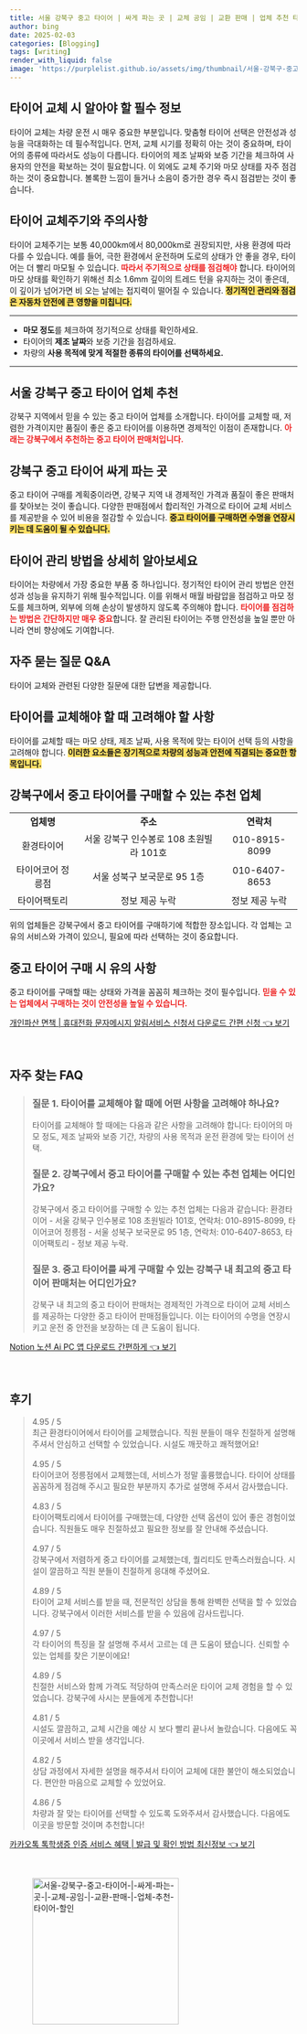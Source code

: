 ```yaml
---
title: 서울 강북구 중고 타이어 | 싸게 파는 곳 | 교체 공임 | 교환 판매 | 업체 추천 타이어 할인
author: bing
date: 2025-02-03
categories: [Blogging]
tags: [writing]
render_with_liquid: false
image: 'https://purplelist.github.io/assets/img/thumbnail/서울-강북구-중고-타이어-|-싸게-파는-곳-|-교체-공임-|-교환-판매-|-업체-추천-타이어-할인.webp'
---
```



<h2 id='타이어 교체 필수 정보'>타이어 교체 시 알아야 할 필수 정보</h2>

<p>타이어 교체는 차량 운전 시 매우 중요한 부분입니다. 맞춤형 타이어 선택은 안전성과 성능을 극대화하는 데 필수적입니다. 먼저, 교체 시기를 정확히 아는 것이 중요하며, 타이어의 종류에 따라서도 성능이 다릅니다. 타이어의 제조 날짜와 보증 기간을 체크하여 사용자의 안전을 확보하는 것이 필요합니다. 이 외에도 교체 주기와 마모 상태를 자주 점검하는 것이 중요합니다. 볼록한 느낌이 들거나 소음이 증가한 경우 즉시 점검받는 것이 좋습니다.</p>

<h2 id='타이어 교체 주기 및 주의사항'>타이어 교체주기와 주의사항</h2>

<p>타이어 교체주기는 보통 40,000km에서 80,000km로 권장되지만, 사용 환경에 따라 다를 수 있습니다. 예를 들어, 극한 환경에서 운전하며 도로의 상태가 안 좋을 경우, 타이어는 더 빨리 마모될 수 있습니다. <b><span style="color: #ee2323;">따라서 주기적으로 상태를 점검해야</span></b> 합니다. 타이어의 마모 상태를 확인하기 위해선 최소 1.6mm 깊이의 트레드 턴을 유지하는 것이 좋은데, 이 깊이가 넘어가면 비 오는 날에는 접지력이 떨어질 수 있습니다. <b><span style="background-color: #ffe066;">정기적인 관리와 점검은 자동차 안전에 큰 영향을 미칩니다.</span></b></p>

<hr />

<ul>
    <li><b>마모 정도</b>를 체크하여 정기적으로 상태를 확인하세요.</li>
    <li>타이어의 <b>제조 날짜</b>와 보증 기간을 점검하세요.</li>
    <li>차량의 <b>사용 목적에 맞게 적절한 종류의 타이어를 선택하세요.</b></li>
</ul>

<hr />

<h2 id='강북구 중고 타이어 추천업체'>서울 강북구 중고 타이어 업체 추천</h2>

<p>강북구 지역에서 믿을 수 있는 중고 타이어 업체를 소개합니다. 타이어를 교체할 때, 저렴한 가격이지만 품질이 좋은 중고 타이어를 이용하면 경제적인 이점이 존재합니다. <b><span style="color: #ee2323;">아래는 강북구에서 추천하는 중고 타이어 판매처입니다.</span></b></p>

<h2 id='중고 타이어 가격과 선택 이유'>강북구 중고 타이어 싸게 파는 곳</h2>

<p>중고 타이어 구매를 계획중이라면, 강북구 지역 내 경제적인 가격과 품질이 좋은 판매처를 찾아보는 것이 좋습니다. 다양한 판매점에서 합리적인 가격으로 타이어 교체 서비스를 제공받을 수 있어 비용을 절감할 수 있습니다. <b><span style="background-color: #ffe066;">중고 타이어를 구매하면 수명을 연장시키는 데 도움이 될 수 있습니다.</span></b></p>

<h2 id='타이어 관리 방법 및 중요성'>타이어 관리 방법을 상세히 알아보세요</h2>

<p>타이어는 차량에서 가장 중요한 부품 중 하나입니다. 정기적인 타이어 관리 방법은 안전성과 성능을 유지하기 위해 필수적입니다. 이를 위해서 매월 바람압을 점검하고 마모 정도를 체크하며, 외부에 의해 손상이 발생하지 않도록 주의해야 합니다. <b><span style="color: #ee2323;">타이어를 점검하는 방법은 간단하지만 매우 중요</span></b>합니다. 잘 관리된 타이어는 주행 안전성을 높일 뿐만 아니라 연비 향상에도 기여합니다.</p>

<h2 id='자주 묻는 질문 및 답변'>자주 묻는 질문 Q&A</h2>

<p>타이어 교체와 관련된 다양한 질문에 대한 답변을 제공합니다.</p>

<h2 id='타이어 교체 고려사항'>타이어를 교체해야 할 때 고려해야 할 사항</h2>

<p>타이어를 교체할 때는 마모 상태, 제조 날짜, 사용 목적에 맞는 타이어 선택 등의 사항을 고려해야 합니다. <b><span style="background-color: #ffe066;">이러한 요소들은 장기적으로 차량의 성능과 안전에 직결되는 중요한 항목입니다.</span></b></p>

<h2 id='강북구 업체 목록'>강북구에서 중고 타이어를 구매할 수 있는 추천 업체</h2>

<table>
    <tr>
        <td style="text-align: center; height: 17px;"><b>업체명</b></td>
        <td style="text-align: center; height: 17px;"><b>주소</b></td>
        <td style="text-align: center; height: 17px;"><b>연락처</b></td>
    </tr>
    <tr>
        <td style="text-align: center; height: 17px;">환경타이어</td>
        <td style="text-align: center; height: 17px;">서울 강북구 인수봉로 108 초원빌라 101호</td>
        <td style="text-align: center; height: 17px;">010-8915-8099</td>
    </tr>
    <tr>
        <td style="text-align: center; height: 17px;">타이어코어 정릉점</td>
        <td style="text-align: center; height: 17px;">서울 성북구 보국문로 95 1층</td>
        <td style="text-align: center; height: 17px;">010-6407-8653</td>
    </tr>
    <tr>
        <td style="text-align: center; height: 17px;">타이어팩토리</td>
        <td style="text-align: center; height: 17px;">정보 제공 누락</td>
        <td style="text-align: center; height: 17px;">정보 제공 누락</td>
    </tr>
</table>

<p>위의 업체들은 강북구에서 중고 타이어를 구매하기에 적합한 장소입니다. 각 업체는 고유의 서비스와 가격이 있으니, 필요에 따라 선택하는 것이 중요합니다.</p>

<h2 id='중고 타이어 구매 시 유의 사항'>중고 타이어 구매 시 유의 사항</h2>

<p>중고 타이어를 구매할 때는 상태와 가격을 꼼꼼히 체크하는 것이 필수입니다. <b><span style="color: #ee2323;">믿을 수 있는 업체에서 구매하는 것이 안전성을 높일 수 있습니다.</span></b></p>


<p><a class="click-button" title="개인파산 면책 | 휴대전화 문자메시지 알림서비스 신청서 다운로드 간편 신청" href="https://purplelist.github.io/posts/%EA%B0%9C%EC%9D%B8%ED%8C%8C%EC%82%B0-%EB%A9%B4%EC%B1%85-%ED%9C%B4%EB%8C%80%EC%A0%84%ED%99%94-%EB%AC%B8%EC%9E%90%EB%A9%94%EC%8B%9C%EC%A7%80-%EC%95%8C%EB%A6%BC%EC%84%9C%EB%B9%84%EC%8A%A4-%EC%8B%A0%EC%B2%AD%EC%84%9C-%EB%8B%A4%EC%9A%B4%EB%A1%9C%EB%93%9C-%EA%B0%84%ED%8E%B8-%EC%8B%A0%EC%B2%AD/" rel="dofollow">개인파산 면책 | 휴대전화 문자메시지 알림서비스 신청서 다운로드 간편 신청 👈 보기</a></p><br>
<h2 id='자주_찾는_FAQ'>자주 찾는 FAQ</h2>
<div itemscope="" itemtype="https://schema.org/FAQPage"> 
<blockquote> 
<div itemscope="" itemprop="mainEntity" itemtype="https://schema.org/Question"> 
<h3 itemprop="name">질문 1. 타이어를 교체해야 할 때에 어떤 사항을 고려해야 하나요?</h3> 
<div itemscope="" itemprop="acceptedAnswer" itemtype="https://schema.org/Answer"> 
<span itemprop="text"> 
<p>타이어를 교체해야 할 때에는 다음과 같은 사항을 고려해야 합니다: 타이어의 마모 정도, 제조 날짜와 보증 기간, 차량의 사용 목적과 운전 환경에 맞는 타이어 선택.</p> 
</span> 
</div> 
</div> 

<div itemscope="" itemprop="mainEntity" itemtype="https://schema.org/Question"> 
<h3 itemprop="name">질문 2. 강북구에서 중고 타이어를 구매할 수 있는 추천 업체는 어디인가요?</h3> 
<div itemscope="" itemprop="acceptedAnswer" itemtype="https://schema.org/Answer"> 
<span itemprop="text"> 
<p>강북구에서 중고 타이어를 구매할 수 있는 추천 업체는 다음과 같습니다: 환경타이어 - 서울 강북구 인수봉로 108 초원빌라 101호, 연락처: 010-8915-8099, 타이어코어 정릉점 - 서울 성북구 보국문로 95 1층, 연락처: 010-6407-8653, 타이어팩토리 - 정보 제공 누락.</p> 
</span> 
</div> 
</div> 

<div itemscope="" itemprop="mainEntity" itemtype="https://schema.org/Question"> 
<h3 itemprop="name">질문 3. 중고 타이어를 싸게 구매할 수 있는 강북구 내 최고의 중고 타이어 판매처는 어디인가요?</h3> 
<div itemscope="" itemprop="acceptedAnswer" itemtype="https://schema.org/Answer"> 
<span itemprop="text"> 
<p>강북구 내 최고의 중고 타이어 판매처는 경제적인 가격으로 타이어 교체 서비스를 제공하는 다양한 중고 타이어 판매점들입니다. 이는 타이어의 수명을 연장시키고 운전 중 안전을 보장하는 데 큰 도움이 됩니다.</p> 
</span> 
</div> 
</div> 
</blockquote> 
</div>
<p><a class="click-button" title="Notion 노션 Ai PC 앱 다운로드 간편하게" href="https://purplelist.github.io/posts/Notion-%EB%85%B8%EC%85%98-Ai-PC-%EC%95%B1-%EB%8B%A4%EC%9A%B4%EB%A1%9C%EB%93%9C-%EA%B0%84%ED%8E%B8%ED%95%98%EA%B2%8C/" rel="dofollow">Notion 노션 Ai PC 앱 다운로드 간편하게 👈 보기</a></p><br>
<h2 id='후기'>후기</h2>
<div itemscope itemtype="https://schema.org/Product">
  <blockquote>
  <div itemprop="review" itemscope itemtype="https://schema.org/Review">
      <div itemprop="reviewRating" itemscope itemtype="https://schema.org/Rating"> <span itemprop="ratingValue">4.95</span> / <span itemprop="bestRating">5</span> </div>
      <span itemprop="reviewBody">최근 환경타이어에서 타이어를 교체했습니다. 직원 분들이 매우 친절하게 설명해 주셔서 안심하고 선택할 수 있었습니다. 시설도 깨끗하고 쾌적했어요!</span>
  </div>
  <br>
  <div itemprop="review" itemscope itemtype="https://schema.org/Review">
      <div itemprop="reviewRating" itemscope itemtype="https://schema.org/Rating"> <span itemprop="ratingValue">4.95</span> / <span itemprop="bestRating">5</span> </div>
      <span itemprop="reviewBody">타이어코어 정릉점에서 교체했는데, 서비스가 정말 훌륭했습니다. 타이어 상태를 꼼꼼하게 점검해 주시고 필요한 부분까지 추가로 설명해 주셔서 감사했습니다.</span>
  </div>
  <br>
  <div itemprop="review" itemscope itemtype="https://schema.org/Review">
      <div itemprop="reviewRating" itemscope itemtype="https://schema.org/Rating"> <span itemprop="ratingValue">4.83</span> / <span itemprop="bestRating">5</span> </div>
      <span itemprop="reviewBody">타이어팩토리에서 타이어를 구매했는데, 다양한 선택 옵션이 있어 좋은 경험이었습니다. 직원들도 매우 친절하셨고 필요한 정보를 잘 안내해 주셨습니다.</span>
  </div>
  <br>
  <div itemprop="review" itemscope itemtype="https://schema.org/Review">
      <div itemprop="reviewRating" itemscope itemtype="https://schema.org/Rating"> <span itemprop="ratingValue">4.97</span> / <span itemprop="bestRating">5</span> </div>
      <span itemprop="reviewBody">강북구에서 저렴하게 중고 타이어를 교체했는데, 퀄리티도 만족스러웠습니다. 시설이 깔끔하고 직원 분들이 친절하게 응대해 주셨어요.</span>
  </div>
  <br>
  <div itemprop="review" itemscope itemtype="https://schema.org/Review">
      <div itemprop="reviewRating" itemscope itemtype="https://schema.org/Rating"> <span itemprop="ratingValue">4.89</span> / <span itemprop="bestRating">5</span> </div>
      <span itemprop="reviewBody">타이어 교체 서비스를 받을 때, 전문적인 상담을 통해 완벽한 선택을 할 수 있었습니다. 강북구에서 이러한 서비스를 받을 수 있음에 감사드립니다.</span>
  </div>
  <br>
  <div itemprop="review" itemscope itemtype="https://schema.org/Review">
      <div itemprop="reviewRating" itemscope itemtype="https://schema.org/Rating"> <span itemprop="ratingValue">4.97</span> / <span itemprop="bestRating">5</span> </div>
      <span itemprop="reviewBody">각 타이어의 특징을 잘 설명해 주셔서 고르는 데 큰 도움이 됐습니다. 신뢰할 수 있는 업체를 찾은 기분이에요!</span>
  </div>
  <br>
  <div itemprop="review" itemscope itemtype="https://schema.org/Review">
      <div itemprop="reviewRating" itemscope itemtype="https://schema.org/Rating"> <span itemprop="ratingValue">4.89</span> / <span itemprop="bestRating">5</span> </div>
      <span itemprop="reviewBody">친절한 서비스와 함께 가격도 적당하여 만족스러운 타이어 교체 경험을 할 수 있었습니다. 강북구에 사시는 분들에게 추천합니다!</span>
  </div>
  <br>
  <div itemprop="review" itemscope itemtype="https://schema.org/Review">
      <div itemprop="reviewRating" itemscope itemtype="https://schema.org/Rating"> <span itemprop="ratingValue">4.81</span> / <span itemprop="bestRating">5</span> </div>
      <span itemprop="reviewBody">시설도 깔끔하고, 교체 시간을 예상 시 보다 빨리 끝나서 놀랐습니다. 다음에도 꼭 이곳에서 서비스 받을 생각입니다.</span>
  </div>
  <br>
  <div itemprop="review" itemscope itemtype="https://schema.org/Review">
      <div itemprop="reviewRating" itemscope itemtype="https://schema.org/Rating"> <span itemprop="ratingValue">4.82</span> / <span itemprop="bestRating">5</span> </div>
      <span itemprop="reviewBody">상담 과정에서 자세한 설명을 해주셔서 타이어 교체에 대한 불안이 해소되었습니다. 편안한 마음으로 교체할 수 있었어요.</span>
  </div>
  <br>
  <div itemprop="review" itemscope itemtype="https://schema.org/Review">
      <div itemprop="reviewRating" itemscope itemtype="https://schema.org/Rating"> <span itemprop="ratingValue">4.86</span> / <span itemprop="bestRating">5</span> </div>
      <span itemprop="reviewBody">차량과 잘 맞는 타이어를 선택할 수 있도록 도와주셔서 감사했습니다. 다음에도 이곳을 방문할 것이며 추천합니다!</span>
  </div>
  </blockquote>
</div>
<p><a class="click-button" title="카카오톡 톡학생증 인증 서비스 혜택 | 발급 및 확인 방법 최신정보" href="https://purplelist.github.io/posts/%EC%B9%B4%EC%B9%B4%EC%98%A4%ED%86%A1-%ED%86%A1%ED%95%99%EC%83%9D%EC%A6%9D-%EC%9D%B8%EC%A6%9D-%EC%84%9C%EB%B9%84%EC%8A%A4-%ED%98%9C%ED%83%9D-%EB%B0%9C%EA%B8%89-%EB%B0%8F-%ED%99%95%EC%9D%B8-%EB%B0%A9%EB%B2%95-%EC%B5%9C%EC%8B%A0%EC%A0%95%EB%B3%B4/" rel="dofollow">카카오톡 톡학생증 인증 서비스 혜택 | 발급 및 확인 방법 최신정보 👈 보기</a></p><br>
<figure class="image"><img src="https://purplelist.github.io/assets/img/thumbnail/서울-강북구-중고-타이어-|-싸게-파는-곳-|-교체-공임-|-교환-판매-|-업체-추천-타이어-할인.webp" alt="서울-강북구-중고-타이어-|-싸게-파는-곳-|-교체-공임-|-교환-판매-|-업체-추천-타이어-할인" width="256" height="256"></figure>